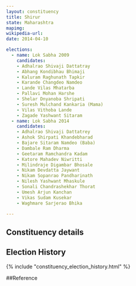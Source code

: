 ```yaml
---
layout: constituency
title: Shirur
state: Maharashtra
mapimg: 
wikipedia-url: 
date: 2014-04-10

elections: 
  - name: Lok Sabha 2009
    candidates: 
    - Adhalrao Shivaji Dattatray 
    - Abhang Kondibhau Bhimaji 
    - Kaluram Raghunath Tapkir 
    - Karande Changdeo Namdeo 
    - Lande Vilas Mhatarba 
    - Pallavi Mohan Harshe 
    - Shelar Dnyanoba Shripati 
    - Suresh Mulchand Kankaria (Mama) 
    - Vilas Vithoba Lande 
    - Zagade Yashwant Sitaram  
  - name: Lok Sabha 2014
    candidates: 
    - Adhalrao Shivaji Dattatrey 
    - Ashok Shirpati Khandebharad 
    - Bajare Sitaram Namdeo (Baba) 
    - Dambale Ram Dharma 
    - Geetaram Ramchandra Kadam 
    - Katore Mahadev Niwritti 
    - Milindraje Digambar Bhosale 
    - Nikam Devdatta Jaywant 
    - Nikam Sopanrao Pandharinath 
    - Nilesh Yashwant Mhaskule 
    - Sonali Chandrashekhar Thorat 
    - Umesh Arjun Kanchan 
    - Vikas Sudam Kusekar 
    - Waghmare Sarjerao Bhika  

---
```


## Constituency details


## Election History
{% include "constituency_election_history.html" %}

##Reference
